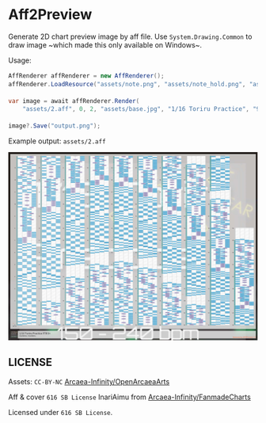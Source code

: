 # Aff2Preview

Generate 2D chart preview image by aff file. Use `System.Drawing.Common` to draw image ~which made this only available on Windows~.

Usage:

```csharp
AffRenderer affRenderer = new AffRenderer();
affRenderer.LoadResource("assets/note.png", "assets/note_hold.png", "assets/arc_body.png", "assets/base.jpg");

var image = await affRenderer.Render(
    "assets/2.aff", 0, 2, "assets/base.jpg", "1/16 Toriru Practice", "9+", "InariAimu", "InariAimu");

image?.Save("output.png");
```

Example output: `assets/2.aff`

![example](output.jpg)

## LICENSE

Assets: `CC-BY-NC` [Arcaea-Infinity/OpenArcaeaArts](https://github.com/Arcaea-Infinity/OpenArcaeaArts)

Aff & cover `616 SB License` InariAimu from [Arcaea-Infinity/FanmadeCharts](https://github.com/Arcaea-Infinity/FanmadeCharts)

Licensed under `616 SB License`.

